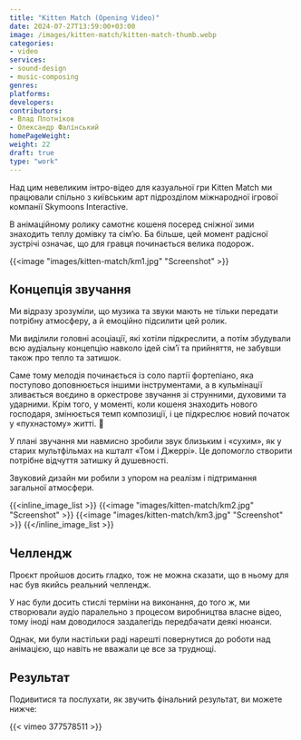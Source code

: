 ```yaml
---
title: "Kitten Match (Opening Video)"
date: 2024-07-27T13:59:00+03:00
image: /images/kitten-match/kitten-match-thumb.webp
categories:
- video
services:
- sound-design
- music-composing
genres:
platforms:
developers:
contributors:
- Влад Плотніков
- Олександр Фалінський
homePageWeight:
weight: 22
draft: true
type: "work"
---
```


Над цим невеликим інтро-відео для казуальної гри Kitten Match ми працювали спільно з київським арт підрозділом міжнародної ігрової компанії Skymoons Interactive.

В анімаційному ролику самотнє кошеня посеред сніжної зими знаходить теплу домівку та сім’ю. Ба більше, цей момент радісної зустрічі означає, що для гравця починається велика подорож.

{{<image "images/kitten-match/km1.jpg" "Screenshot"  >}}

## Концепція звучання

Ми відразу зрозуміли, що музика та звуки мають не тільки передати потрібну атмосферу, а й емоційно підсилити цей ролик.

Ми виділили головні асоціації, які хотіли підкреслити, а потім збудували всю аудіальну концепцію навколо ідей сім’ї та прийняття, не забувши також про тепло та затишок.

Саме тому мелодія починається із соло партії фортепіано, яка поступово доповнюється іншими інструментами, а в кульмінації зливається воєдино в оркестрове звучання зі струнними, духовими та ударними. Крім того, у моменті, коли кошеня знаходить нового господаря, змінюється темп композиції, і це підкреслює новий початок у «пухнастому» житті. 🙂

У плані звучання ми навмисно зробили звук близьким і «сухим», як у старих мультфільмах на кшталт «Том і Джеррі». Це допомогло створити потрібне відчуття затишку й душевності.

Звуковий дизайн ми робили з упором на реалізм і підтримання загальної атмосфери.

{{<inline_image_list >}}
{{<image "images/kitten-match/km2.jpg" "Screenshot"  >}}
{{<image "images/kitten-match/km3.jpg" "Screenshot"  >}}
{{</inline_image_list >}}

## Челлендж

Проєкт пройшов досить гладко, тож не можна сказати, що в ньому для нас був якийсь реальний челлендж.

У нас були досить стислі терміни на виконання, до того ж, ми створювали аудіо паралельно з процесом виробництва власне відео, тому іноді нам доводилося заздалегідь передбачати деякі нюанси.

Однак, ми були настільки раді нарешті повернутися до роботи над анімацією, що навіть не вважали це все за труднощі.

## Результат

Подивитися та послухати, як звучить фінальний результат, ви можете нижче:

{{< vimeo 377578511 >}}